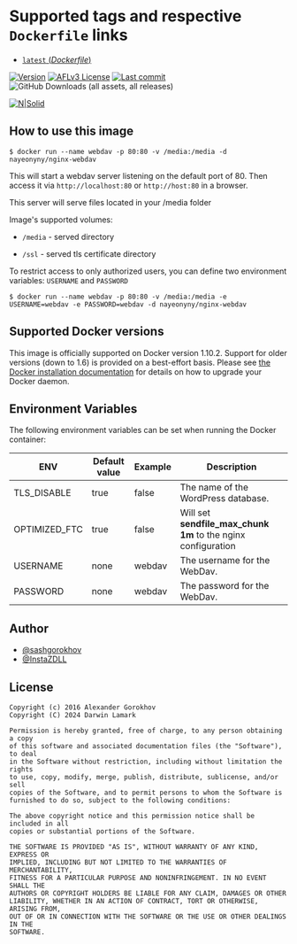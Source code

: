 # Supported tags and respective `Dockerfile` links

- [`latest` (*Dockerfile*)](https://github.com/InstaZDLL/docker-nginx-webdav/blob/master/Dockerfile)


[![Version](https://img.shields.io/github/v/release/InstaZDLL/docker-nginx-webdav?style=for-the-badge)](https://github.com/InstaZDLL/docker-nginx-webdav/releases)
[![AFLv3 License](https://img.shields.io/github/license/InstaZDLL/docker-nginx-webdav?logo=e&style=for-the-badge)](https://opensource.org/license/afl-3-0-php)
[![Last commit](https://img.shields.io/github/last-commit/InstaZDLL/docker-nginx-webdav?style=for-the-badge)](https://github.com/InstaZDLL/docker-nginx-webdav/commits/main)
![GitHub Downloads (all assets, all releases)](https://img.shields.io/github/downloads/InstaZDLL/docker-nginx-webdav/total?style=for-the-badge&color=%230080ff)

[![N|Solid](https://cldup.com/dTxpPi9lDf.thumb.png)](https://nodesource.com/products/nsolid)

## How to use this image

```console
$ docker run --name webdav -p 80:80 -v /media:/media -d nayeonyny/nginx-webdav
```

This will start a webdav server listening on the default port of 80.
Then access it via `http://localhost:80` or `http://host:80` in a browser.

This server will serve files located in your /media folder

Image's supported volumes:

- `/media` - served directory

- `/ssl` - served tls certificate directory

To restrict access to only authorized users, you can define two environment variables: `USERNAME` and `PASSWORD`

```console
$ docker run --name webdav -p 80:80 -v /media:/media -e USERNAME=webdav -e PASSWORD=webdav -d nayeonyny/nginx-webdav
```

## Supported Docker versions

This image is officially supported on Docker version 1.10.2.
Support for older versions (down to 1.6) is provided on a best-effort basis.
Please see [the Docker installation documentation](https://docs.docker.com/installation/) for details on how to upgrade your Docker daemon.

## Environment Variables

The following environment variables can be set when running the Docker container:

| ENV            | Default value | Example | Description                                                   |
| -------------- | ------------- | ------- | ------------------------------------------------------------- |
| TLS\_DISABLE   | true          | false   | The name of the WordPress database.                           |
| OPTIMIZED\_FTC | true          | false   | Will set **sendfile_max_chunk 1m** to the nginx configuration |
| USERNAME       | none          | webdav  | The username for the WebDav.                                  |
| PASSWORD       | none          | webdav  | The password for the WebDav.                                  |

## Author

- [@sashgorokhov](https://github.com/sashgorokhov)
- [@InstaZDLL](https://github.com/InstaZDLL)

## License

```text
Copyright (c) 2016 Alexander Gorokhov
Copyright (C) 2024 Darwin Lamark

Permission is hereby granted, free of charge, to any person obtaining a copy
of this software and associated documentation files (the "Software"), to deal
in the Software without restriction, including without limitation the rights
to use, copy, modify, merge, publish, distribute, sublicense, and/or sell
copies of the Software, and to permit persons to whom the Software is
furnished to do so, subject to the following conditions:

The above copyright notice and this permission notice shall be included in all
copies or substantial portions of the Software.

THE SOFTWARE IS PROVIDED "AS IS", WITHOUT WARRANTY OF ANY KIND, EXPRESS OR
IMPLIED, INCLUDING BUT NOT LIMITED TO THE WARRANTIES OF MERCHANTABILITY,
FITNESS FOR A PARTICULAR PURPOSE AND NONINFRINGEMENT. IN NO EVENT SHALL THE
AUTHORS OR COPYRIGHT HOLDERS BE LIABLE FOR ANY CLAIM, DAMAGES OR OTHER
LIABILITY, WHETHER IN AN ACTION OF CONTRACT, TORT OR OTHERWISE, ARISING FROM,
OUT OF OR IN CONNECTION WITH THE SOFTWARE OR THE USE OR OTHER DEALINGS IN THE
SOFTWARE.
```

[//]: # (These are reference links used in the body of this note and get stripped out when the markdown processor does its job. There is no need to format nicely because it shouldn't be seen. Thanks SO - http://stackoverflow.com/questions/4823468/store-comments-in-markdown-syntax)

   [dill]: <https://github.com/joemccann/dillinger>
   [git-repo-url]: <https://github.com/joemccann/dillinger.git>
   [john gruber]: <http://daringfireball.net>
   [df1]: <http://daringfireball.net/projects/markdown/>
   [markdown-it]: <https://github.com/markdown-it/markdown-it>
   [Ace Editor]: <http://ace.ajax.org>
   [node.js]: <http://nodejs.org>
   [Twitter Bootstrap]: <http://twitter.github.com/bootstrap/>
   [jQuery]: <http://jquery.com>
   [@tjholowaychuk]: <http://twitter.com/tjholowaychuk>
   [express]: <http://expressjs.com>
   [AngularJS]: <http://angularjs.org>
   [Gulp]: <http://gulpjs.com>

   [PlDb]: <https://github.com/joemccann/dillinger/tree/master/plugins/dropbox/README.md>
   [PlGh]: <https://github.com/joemccann/dillinger/tree/master/plugins/github/README.md>
   [PlGd]: <https://github.com/joemccann/dillinger/tree/master/plugins/googledrive/README.md>
   [PlOd]: <https://github.com/joemccann/dillinger/tree/master/plugins/onedrive/README.md>
   [PlMe]: <https://github.com/joemccann/dillinger/tree/master/plugins/medium/README.md>
   [PlGa]: <https://github.com/RahulHP/dillinger/blob/master/plugins/googleanalytics/README.md>